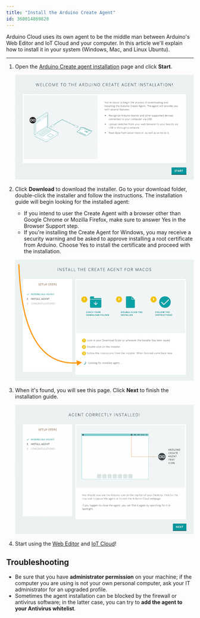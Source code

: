 ```yaml
---
title: "Install the Arduino Create Agent"
id: 360014869820
---
```


Arduino Cloud uses its own agent to be the middle man between Arduino's Web Editor and IoT Cloud and your computer. In this article we'll explain how to install it in your system (Windows, Mac, and Linux Ubuntu).

---

1. Open the [Arduino Create agent installation](https://create.arduino.cc/getting-started/plugin/welcome) page and click **Start**.

   ![Arduino Create agent installation page](img/create-agent-install-start.png)

2. Click **Download** to download the installer. Go to your download folder, double-click the installer and follow the instructions. The installation guide will begin looking for the installed agent:

   * If you intend to user the Create Agent with a browser other than Google Chrome or Mozilla Firefox, make sure to answer Yes in the Browser Support step.
   * If you're installing the Create Agent for Windows, you may receive a security warning and be asked to approve installing a root certificate from Arduino. Choose Yes to install the certificate and proceed with the installation.

   ![Arduino Create agent installation with "Looking for ins agent" message highlighted"](img/create-agent-install-install-macos.png)

3. When it's found, you will see this page. Click **Next** to finish the installation guide.

   ![Agent correctly installed confirmation page](img/create-agent-install-correctly.png)

4. Start using the [Web Editor](https://create.arduino.cc/editor) and [IoT Cloud](https://cloud.arduino.cc/iot/things)!

## Troubleshooting

* Be sure that you have **administrator permission** on your machine; if the computer you are using is not your own personal computer, ask your IT administrator for an upgraded profile.
* Sometimes the agent installation can be blocked by the firewall or antivirus software; in the latter case, you can try to **add the agent to your Antivirus whitelist**.

<p style="display:none;">
  Tags: como instalo la aplicacion
</p>
